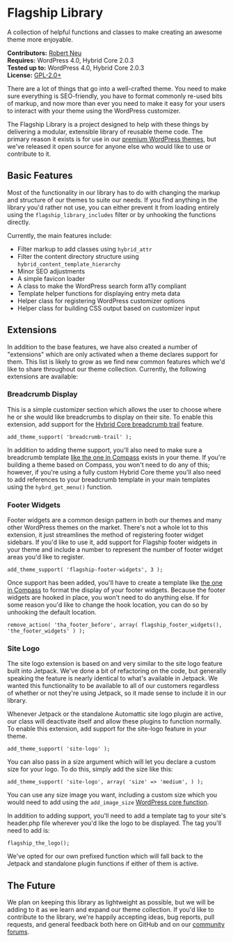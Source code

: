 # Flagship Library

A collection of helpful functions and classes to make creating an awesome theme more enjoyable.

__Contributors:__ [Robert Neu](https://github.com/robneu)  
__Requires:__ WordPress 4.0, Hybrid Core 2.0.3  
__Tested up to:__ WordPress 4.0, Hybrid Core 2.0.3  
__License:__ [GPL-2.0+](http://www.gnu.org/licenses/gpl-2.0.html)  

There are a lot of things that go into a well-crafted theme. You need to make sure everything is SEO-friendly, you have to format commonly re-used bits of markup, and now more than ever you need to make it easy for your users to interact with your theme using the WordPress customizer.

The Flagship Library is a project designed to help with these things by delivering a modular, extensible library of reusable theme code. The primary reason it exists is for use in our [premium WordPress themes](https://flagshipwp.com), but we've released it open source for anyone else who would like to use or contribute to it.

## Basic Features

Most of the functionality in our library has to do with changing the markup and structure of our themes to suite our needs. If you find anything in the library you'd rather not use, you can either prevent it from loading entirely using the `flagship_library_includes` filter or by unhooking the functions directly.

Currently, the main features include:

- Filter markup to add classes using `hybrid_attr`
- Filter the content directory structure using `hybrid_content_template_hierarchy`
- Minor SEO adjustments
- A simple favicon loader
- A class to make the WordPress search form a11y compliant
- Template helper functions for displaying entry meta data
- Helper class for registering WordPress customizer options
- Helper class for building CSS output based on customizer input

## Extensions

In addition to the base features, we have also created a number of "extensions" which are only activated when a theme declares support for them. This list is likely to grow as we find new common features which we'd like to share throughout our theme collection. Currently, the following extensions are available:

### Breadcrumb Display

This is a simple customizer section which allows the user to choose where he or she would like breadcrumbs to display on their site. To enable this extension, add support for the [Hybrid Core breadcrumb trail]( https://github.com/justintadlock/breadcrumb-trail) feature.

`add_theme_support( 'breadcrumb-trail' );`

In addition to adding theme support, you'll also need to make sure a breadcrumb template [like the one in Compass](https://github.com/FlagshipWP/compass/blob/develop/theme/menu/breadcrumbs.php) exists in your theme. If you're building a theme based on Compass, you won't need to do any of this; however, if you're using a fully custom Hybrid Core theme you'll also need to add references to your breadcrumb template in your main templates using the `hybrd_get_menu()` function.

### Footer Widgets

Footer widgets are a common design pattern in both our themes and many other WordPress themes on the market. There's not a whole lot to this extension, it just streamlines the method of registering footer widget sidebars. If you'd like to use it, add support for Flagship footer widgets in your theme and include a number to represent the number of footer widget areas you'd like to register.

`add_theme_support( 'flagship-footer-widgets', 3 );`

Once support has been added, you'll have to create a template like [the one in Compass](https://github.com/FlagshipWP/compass/blob/develop/theme/sidebar/footer-widgets.php) to format the display of your footer widgets. Because the footer widgets are hooked in place, you won't need to do anything else. If for some reason you'd like to change the hook location, you can do so by unhooking the default location.

`remove_action( 'tha_footer_before', array( flagship_footer_widgets(), 'the_footer_widgets' ) );`

### Site Logo

The site logo extension is based on and very similar to the site logo feature built into Jetpack. We've done a bit of refactoring on the code, but generally speaking the feature is nearly identical to what's available in Jetpack. We wanted this functionality to be available to all of our customers regardless of whether or not they're using Jetpack, so it made sense to include it in our library.

Whenever Jetpack or the standalone Automattic site logo plugin are active, our class will deactivate itself and allow these plugins to function normally. To enable this extension, add support for the site-logo feature in your theme.

`add_theme_support( 'site-logo' );`

You can also pass in a size argument which will let you declare a custom size for your logo. To do this, simply add the size like this:

`add_theme_support( 'site-logo', array( 'size' => 'medium', ) );`

You can use any size image you want, including a custom size which you would need to add using the `add_image_size` [WordPress core function](http://codex.wordpress.org/Function_Reference/add_image_size).

In addition to adding support, you'll need to add a template tag to your site's header.php file wherever you'd like the logo to be displayed. The tag you'll need to add is:

`flagship_the_logo();`

We've opted for our own prefixed function which will fall back to the Jetpack and standalone plugin functions if either of them is active.

## The Future

We plan on keeping this library as lightweight as possible, but we will be adding to it as we learn and expand our theme collection. If you'd like to contribute to the library, we're happily accepting ideas, bug reports, pull requests, and general feedback both here on GitHub and on our [community forums](http://community.flagshipwp.com).
